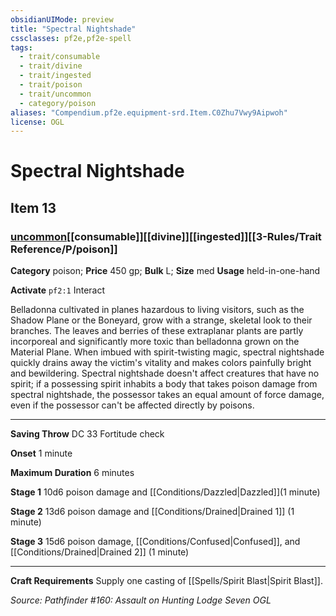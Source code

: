 ```yaml
---
obsidianUIMode: preview
title: "Spectral Nightshade"
cssclasses: pf2e,pf2e-spell
tags:
  - trait/consumable
  - trait/divine
  - trait/ingested
  - trait/poison
  - trait/uncommon
  - category/poison
aliases: "Compendium.pf2e.equipment-srd.Item.C0Zhu7Vwy9Aipwoh"
license: OGL
---
```

# Spectral Nightshade
## Item 13
### [uncommon](uncommon "Uncommon Rarity Trait")[[consumable]][[divine]][[ingested]][[3-Rules/Trait Reference/P/poison]]

**Category** poison; 
**Price** 450 gp; 
**Bulk** L; **Size** med
**Usage** held-in-one-hand

**Activate** `pf2:1` Interact

Belladonna cultivated in planes hazardous to living visitors, such as the Shadow Plane or the Boneyard, grow with a strange, skeletal look to their branches. The leaves and berries of these extraplanar plants are partly incorporeal and significantly more toxic than belladonna grown on the Material Plane. When imbued with spirit-twisting magic, spectral nightshade quickly drains away the victim's vitality and makes colors painfully bright and bewildering. Spectral nightshade doesn't affect creatures that have no spirit; if a possessing spirit inhabits a body that takes poison damage from spectral nightshade, the possessor takes an equal amount of force damage, even if the possessor can't be affected directly by poisons.

* * *

**Saving Throw** DC 33 Fortitude check

**Onset** 1 minute

**Maximum Duration** 6 minutes

**Stage 1** 10d6 poison damage and [[Conditions/Dazzled|Dazzled]](1 minute)

**Stage 2** 13d6 poison damage and [[Conditions/Drained|Drained 1]] (1 minute)

**Stage 3** 15d6 poison damage, [[Conditions/Confused|Confused]], and [[Conditions/Drained|Drained 2]] (1 minute)

* * *

**Craft Requirements** Supply one casting of [[Spells/Spirit Blast|Spirit Blast]].

*Source: Pathfinder #160: Assault on Hunting Lodge Seven*
*OGL*